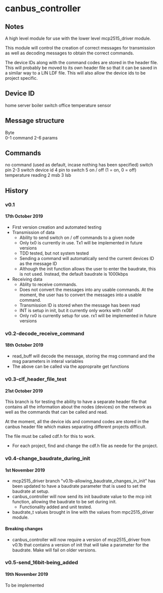 # canbus_controller

## Notes

A high level module for use with the lower level mcp2515_driver module. 

This module will control the creation of correct messages for transmission as well as decoding messages to obtain the correct commands.

The device IDs along with the command codes are stored in the header file. This will probably be moved to its own header file so that it can be saved in a similar way to a LIN LDF file. This will also allow the device ids to be project specific.

## Device ID

home server
boiler switch
office temperature sensor

## Message structure

Byte    
0-1     command
2-6     params    


## Commands

no command (used as default, incase nothing has been specified)
switch pin
            2-3     switch device id
            4       pin to switch
            5       on / off (1 = on, 0 = off)
temperature reading 
    2   msb
    3   lsb

## History

### v0.1

#### 17th October 2019

* First version creation and automated testing
* Transmission of data
    * Ability to send switch on / off commands to a given node
    * Only tx0 is currently in use. Tx1 will be implemented in future versions
    * TDD tested, but not system tested
    * Sending a command will automatically send the current devices ID as the message ID
    * Although the init function allows the user to enter the baudrate, this is not used. Instead, the default baudrate is 1000kbps
* Receiving data
    * Ablity to receive commands.
    * Does not convert the messages into any usable commands. At the moment, the user has to convert the messages into a usable command.
    * Transmission ID is stored when the message has been read
    * INT is setup in init, but it currently only works with rx0bf
    * Only rx0 is currently setup for use. rx1 will be implemented in future versions
    
### v0.2-decode_receive_command

#### 18th October 2019

* read_buff will decode the message, storing the msg command and the msg parameters in interal variables
* The above can be called via the appropraite get functions

### v0.3-clf_header_file_test

#### 21st October 2019

This branch is for testing the ability to have a separate header file that contains all the information about the nodes (devices) on the network as well as the commands that can be called and read.

At the moment, all the device ids and command codes are stored in the canbus header file which makes separating different projects difficult.

The file must be called cdf.h for this to work.

* For each project, find and change the cdf.h file as neede for the project.

### v0.4-change_baudrate_during_init

#### 1st November 2019

* mcp2515_driver branch "v0.1b-allowing_baudrate_changes_in_init" has been updated to have a baudrate parameter that is used to set the baudrate at setup.
* canbus_controller will now send its init baudrate value to the mcp init function, allowing the baudrate to be set during init.
    * Functionality added and unit tested.
* baudrate_t values brought in line with the values from mpc2515_driver module.

#### Breaking changes

* canbus_controller will now require a version of mcp2515_driver from v0.1b that contains a version of init that will take a parameter for the baudrate. Make will fail on older versions.

### v0.5-send_16bit-being_added

#### 19th November 2019

To be implemented

